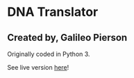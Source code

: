 # DNA Translator
## Created by, Galileo Pierson

Originally coded in Python 3.

See live version [here](https://dna-translator.neocities.org/)!
